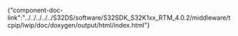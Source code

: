 {"component-doc-link":"../../../../../S32DS/software/S32SDK_S32K1xx_RTM_4.0.2/middleware/tcpip/lwip/doc/doxygen/output/html/index.html"}
